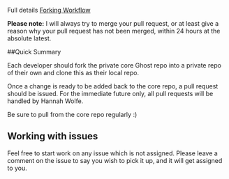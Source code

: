 Full details
[Forking Workflow](http://www.atlassian.com/git/workflows#!workflow-forking)

**Please note:** I will always try to merge your pull request, or at least give a reason why your pull request has not been merged, within 24 hours at the absolute latest.

##Quick Summary

Each developer should fork the private core Ghost repo into a private repo of their own and clone this as their local repo.

Once a change is ready to be added back to the core repo, a pull request should be issued. For the immediate future only, all pull requests will be handled by Hannah Wolfe.

Be sure to pull from the core repo regularly :)

## Working with issues

Feel free to start work on any issue which is not assigned. Please leave a comment on the issue to say you wish to pick it up, and it will get assigned to you.